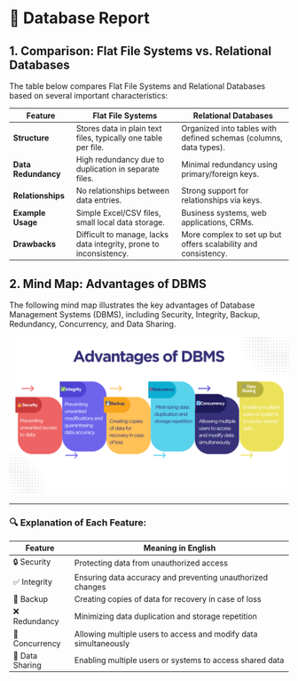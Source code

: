 # 📘 Database Report

## 1. Comparison: Flat File Systems vs. Relational Databases
The table below compares Flat File Systems and Relational Databases based on several important characteristics:

| Feature           | Flat File Systems                         | Relational Databases                      |
|------------------|-------------------------------------------|-------------------------------------------|
| **Structure**     | Stores data in plain text files, typically one table per file. | Organized into tables with defined schemas (columns, data types). |
| **Data Redundancy** | High redundancy due to duplication in separate files. | Minimal redundancy using primary/foreign keys. |
| **Relationships**  | No relationships between data entries.   | Strong support for relationships via keys. |
| **Example Usage**  | Simple Excel/CSV files, small local data storage. | Business systems, web applications, CRMs. |
| **Drawbacks**      | Difficult to manage, lacks data integrity, prone to inconsistency. | More complex to set up but offers scalability and consistency. |


## 2. Mind Map: Advantages of DBMS

The following mind map illustrates the key advantages of Database Management Systems (DBMS), including Security, Integrity, Backup, Redundancy, Concurrency, and Data Sharing.

![DBMS Mind Map](advantages-dbms.png)

---

### 🔍 Explanation of Each Feature:

| Feature          | Meaning in English                                             |
|------------------|----------------------------------------------------------------|
| 🔒 Security       | Protecting data from unauthorized access                      |
| ✅ Integrity      | Ensuring data accuracy and preventing unauthorized changes    |
| 💾 Backup         | Creating copies of data for recovery in case of loss          |
| ❌ Redundancy     | Minimizing data duplication and storage repetition            |
| 🔄 Concurrency    | Allowing multiple users to access and modify data simultaneously |
| 🔗 Data Sharing   | Enabling multiple users or systems to access shared data      | 
